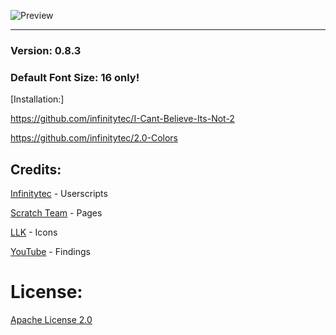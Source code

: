 ![Preview](https://raw.githubusercontent.com/gliczide/Scratch-2.1/main/preview.png)

---

### Version: 0.8.3
### Default Font Size: 16 only!

[Installation:]

https://github.com/infinitytec/I-Cant-Believe-Its-Not-2

https://github.com/infinitytec/2.0-Colors

## Credits:

[Infinitytec](https://github.com/infinitytec) - Userscripts

[Scratch Team](https://scratch.mit.edu) - Pages

[LLK](https://github.com/LLK/scratch-html5) - Icons

[YouTube](https://youtube.com) - Findings

# License:
[Apache License 2.0](https://raw.githubusercontent.com/gliczide/Scratch-2.1/705bf71be280658df560815bdd4d85394afa0af8/LICENSE)
